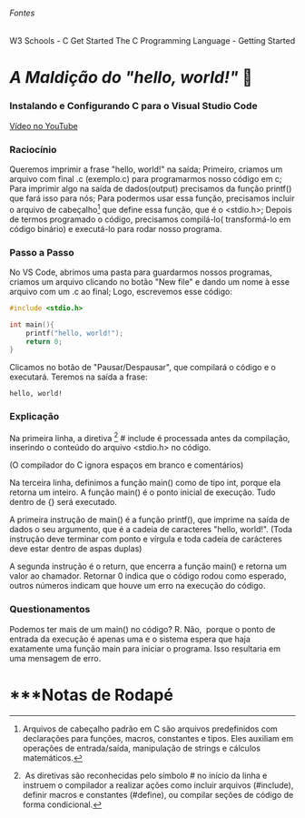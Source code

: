 ###### Fontes
W3 Schools - C Get Started
The C Programming Language - Getting Started

# ***A Maldição do "hello, world!"*** 👻

### Instalando e Configurando C para o Visual Studio Code

[Vídeo no YouTube](https://youtu.be/Mook-z2uvpM?si=NX_ccwS4hURhaPn5)

### Raciocínio

Queremos imprimir a frase "hello, world!" na saída;
Primeiro, criamos um arquivo com final .c (exemplo.c) para programarmos nosso código em c;
Para imprimir algo na saída de dados(output) precisamos da função printf() que fará isso para nós;
Para podermos usar essa função, precisamos incluir o arquivo de cabeçalho[^1] que define essa função, que é o <stdio.h>;
Depois de termos programado o código, precisamos compilá-lo( transformá-lo em código binário) e executá-lo para rodar nosso programa.

### Passo a Passo

No VS Code, abrimos uma pasta para guardarmos nossos programas, criamos um arquivo clicando no botão "New file" e dando um nome à esse arquivo com um .c ao final;
Logo, escrevemos esse código:

```c
#include <stdio.h>

int main(){
	printf("hello, world!");
	return 0;
}
```

Clicamos no botão de "Pausar/Despausar", que compilará o código e o executará.
Teremos na saída a frase: 

```
hello, world!
```

### Explicação

Na primeira linha, a diretiva [^2]  # include é processada antes da compilação, inserindo o conteúdo do arquivo <stdio.h> no código.

(O compilador do C ignora espaços em branco e comentários)

Na terceira linha, definimos a função main() como de tipo int, porque ela retorna um inteiro. A função main() é o ponto inicial de execução. Tudo dentro de {} será executado.

A primeira instrução de main() é a função printf(), que imprime na saída de dados o seu argumento, que é a cadeia de caracteres "hello, world!".
(Toda instrução deve terminar com ponto e vírgula e toda cadeia de carácteres deve estar dentro de aspas duplas)

A segunda instrução é o return, que encerra a função main() e retorna um valor ao chamador. Retornar 0 indica que o código rodou como esperado, outros números indicam que houve um erro na execução do código.

### Questionamentos

Podemos ter mais de um main() no código? 
R. Não,  porque o ponto de entrada da execução é apenas uma e o sistema espera que haja exatamente uma função main para iniciar o programa. Isso resultaria em uma mensagem de erro.

# ***Notas de Rodapé

[^1]: Arquivos de cabeçalho padrão em C são arquivos predefinidos com declarações para funções, macros, constantes e tipos. Eles auxiliam em operações de entrada/saída, manipulação de strings e cálculos matemáticos.

[^2]:  As diretivas são reconhecidas pelo símbolo # no início da linha e instruem o compilador a realizar ações como incluir arquivos (#include), definir macros e constantes (#define), ou compilar seções de código de forma condicional.
